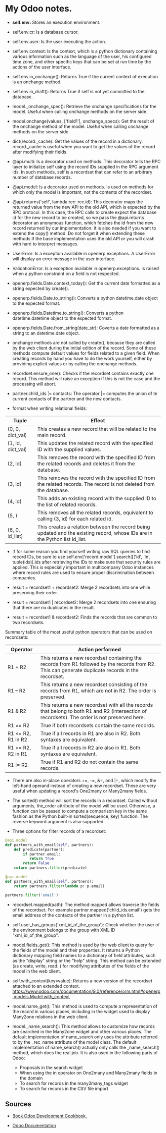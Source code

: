 # My Odoo notes.

* __self.env:__ Stores an execution environment.

* self.env.cr: Is a database cursor.

* self.env.user: Is the user executing the action.

* self.env.context: Is the context, which is a python dictionary containing various information such as the language of the user, his configured time zone, and other specific keys that can be set at run time by the actions of the user interface.

* self.env.in_onchange(): Returns True if the current context of
execution is an onchange method.

* self.env.in_draft(): Returns True if self is not yet committed to
the database.

* model._onchange_spec(): Retrieve the onchange specifications for the model. Useful when calling onchange methods on the server side.

* model.onchange(values, ['field1'], onchange_specs): Get the result of the onchange method of the model. Useful when calling onchange methods on the server side.

* dict(record._cache): Get the values of the record in a dictionary. record._cache is useful when you want to get the values of the record after modifying their fields.

* @api.multi: Is a decorator used on methods. This decorator tells the RPC layer to initialize self using the record IDs supplied in the RPC argument ids. In such methods, self is a recordset that can refer to an arbitrary number of database records.

* @api.model: Is a decorator used on methods. Is used on methods for which only the model is important, not the contents of the recordset.

* @api.returns('self', lambda rec: rec.id): This decorator maps the returned value from the new API to the old API, which is expected by the RPC protocol. In this case, the RPC calls to create expect the database id for the new record to be created, so we pass the @api.returns decorator an anonymous function, which fetches the id from the new record returned by our implementation. It is also needed if you want to extend the copy() method. Do not forget it when extending these methods if the base implementation uses the old API or you will crash with hard to interpret messages.

* UserError: Is a exception available in openerp.exceptions. A UserError will display an error message in the user interface.

* ValidationError: Is a exception available in openerp.exceptions. Is raised when a python constraint on a field is not respected.

* openerp.fields.Date.context_today(): Get the current date formatted as a string expected by create().

* openerp.fields.Date.to_string(): Converts a python datetime.date object to the expected format.

* openerp.fields.Datetime.to_string(): Converts a python datetime.datetime object to the expected format.

* openerp.fields.Date.from_string(date_str): Coverts a date formatted as a string to an datetime.date object.

* onchange methods are not called by create(), because they are called by the web client during the initial edition of the record. Some of these methods compute default values for fields related to a given field. When creating records by hand you have to do the work yourself, either by providing explicit values or by calling the onchange methods.

* recordset.ensure_one(): Checks if the recordset contains exactly one record. This method will raise an exception if this is not the case and the processing will abort.

* partner.child_ids |= contacts: The operator |= computes the union of te current contacts of the partner and the new contacts.

* format when writing relational fields:

| Tuple | Effect |
| ------- | -------- |
| (0, 0, dict_val) | This creates a new record that will be related to the main record. |
| (1, id, dict_val) | This updates the related record with the specified ID with the supplied values. |
| (2, id) | This removes the record with the specified ID from the related records and deletes it from the database. |
| (3, id) | This removes the record with the specified ID from the related records. The record is not deleted from the database. |
| (4, id) | This adds an existing record with the supplied ID to the list of related records. |
| (5, ) | This removes all the related records, equivalent to calling (3, id) for each related id. |
| (6, 0, id_list) | This creates a relation between the record being updated and the existing record, whose IDs are in the Python list id_list. |

* If for some reason you find yourself writing raw SQL queries to find record IDs, be sure to use self.env['record.model'].search([('id', 'in', tuple(ids)).ids after retrieving the IDs to make sure that security rules are applied. This is especially important in multicompany Odoo instances where record rules are used to ensure proper discrimination between companies.

* result = recordset1 + recordset2: Merge 2 recordsets into one while preserving their order.

* result = recordset1 | recordset2: Merge 2 recordsets into one ensuring that there are no duplicates in the result.

* result = recordset1 & recordset2: Finds the records that are common to two recordsets.

Summary table of the most useful python operators that can be used on recordsets:

| Operator | Action performed |
| -------- | ---------------- |
| R1 + R2  | This returns a new recordset containing the records from R1 followed by the records from R2. This can generate duplicate records in the recordset. |
| R1 – R2  | This returns a new recordset consisting of the records from R1, which are not in R2. The order is preserved. |
| R1 & R2  | This returns a new recordset with all the records that belong to both R1 and R2 (intersection of recordsets). The order is not preserved here. |
| R1 == R2 | True if both recordsets contain the same records. |
| R1 <= R2, R1 in R2 | True if all records in R1 are also in R2. Both syntaxes are equivalent. |
| R1 >= R2, R2 in R1 | True if all records in R2 are also in R1. Both syntaxes are equivalent. |
| R1 != R2 | True if R1 and R2 do not contain the same records. |

* There are also in-place operators +=, -=, &=, and |=, which modify the left-hand operand instead of creating a new recordset. These are very useful when updating a record's One2many or Many2many fields.

* The sorted() method will sort the records in a recordset. Called without arguments, the_order attribute of the model will be used. Otherwise, a function can be passed to compute a comparison key in the same fashion as the Python built-in sorted(sequence, key) function. The reverse keyword argument is also supported.

* Three options for filter records of a recordset:

```python
@api.model
def partners_with_email(self, partners):
    def predicate(partner):
        if partner.email:
           return True
        return False
    return partners.filter(predicate)
```

```python
@api.model
def partners_with_email(self, partners):
    return partners.filter(lambda p: p.email)
```

```python
partners.filter('email')
```

* recordset.mapped(path): The method mapped allows traverse the fields of the recordset. For example partner.mapped('child_ids.email') gets the email address of the contacts of the partner in a python list.

* self.user_has_groups('xml_id_of_the_group'): Check whether the user of the environment belongs to the group with XML ID "xml_id_of_the_group".

* model.fields_get(): This method is used by the web client to query for the fields of the model and their properties. It returns a Python dictionary mapping field names to a dictionary of field attributes, such as the "display" string or the "help" string.  This method can be extended (as create, write, read..) for modifying attributes of the fields of the model in the web client.

* self.with_context(key=value): Returns a new version of the recordset attached to an extended context. https://www.odoo.com/documentation/9.0/reference/orm.html#openerp.models.Model.with_context

* model.name_get(): This method is used to compute a representation of the record in various places, including in the widget used to display Many2one relations in the web client.

* model._name_search(): This method allows to customize how records are searched in the Many2one widget and other various places. The default implementation of name_search only uses the attribute referred to by the _rec_name attribute of the model class. The default implementation of name_search() actually only calls the _name_search() method, which does the real job. It is also used in the following parts of Odoo:
  - Proposals in the search widget
  - When using the in operator on One2many and Many2many fields in the domain
  - To search for records in the many2many_tags widget
  - To search for records in the CSV file import

Sources
-------

- [Book Odoo Development Cookbook.](https://www.packtpub.com/big-data-and-business-intelligence/odoo-development-cookbook)

- [Odoo Documentation](https://www.odoo.com/documentation/9.0/)
